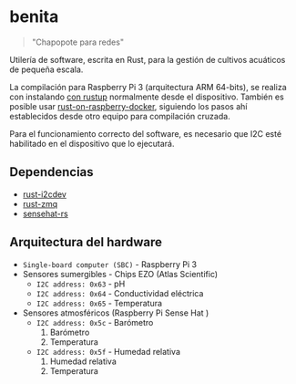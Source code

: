 benita
======

> "Chapopote para redes"


Utilería de software, escrita en Rust, para la gestión de cultivos acuáticos de pequeña escala.

La compilación para Raspberry Pi 3 (arquitectura ARM 64-bits), se realiza con instalando [con rustup](https://www.rust-lang.org/es-ES/install.html) normalmente desde el dispositivo. También es posible usar [rust-on-raspberry-docker](https://github.com/Ragnaroek/rust-on-raspberry-docker), siguiendo los pasos ahí establecidos desde otro equipo para compilación cruzada.

Para el funcionamiento correcto del software, es necesario que I2C esté habilitado en el dispositivo que lo ejecutará.

## Dependencias

*   [rust-i2cdev](https://github.com/rust-embedded/rust-i2cdev)
*   [rust-zmq](https://github.com/erickt/rust-zmq)
*   [sensehat-rs](https://github.com/thejpster/sensehat-rs)

## Arquitectura del hardware

*   `Single-board computer (SBC)` - Raspberry Pi 3
*   Sensores sumergibles - Chips EZO (Atlas Scientific)
    *   `I2C address: 0x63` - pH
    *   `I2C address: 0x64` - Conductividad eléctrica
    *   `I2C address: 0x65` - Temperatura
*   Sensores atmosféricos (Raspberry Pi Sense Hat )
    * `I2C address: 0x5c` - Barómetro
        1. Barómetro
        2. Temperatura
    * `I2C address: 0x5f` - Humedad relativa
        1. Humedad relativa
        2. Temperatura
